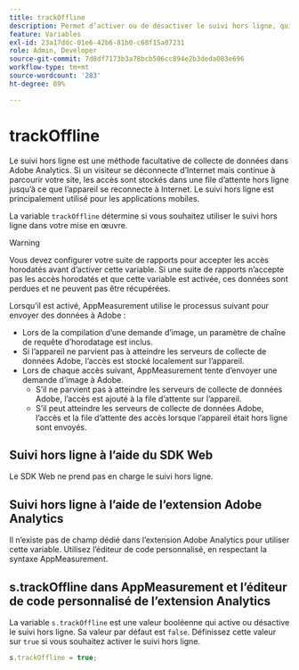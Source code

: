 ```yaml
---
title: trackOffline
description: Permet d’activer ou de désactiver le suivi hors ligne, qui modifie la manière dont AppMeasurement collecte les données.
feature: Variables
exl-id: 23a17ddc-01e6-42b6-81b0-c60f15a07231
role: Admin, Developer
source-git-commit: 7d8df7173b3a78bcb506cc894e2b3deda003e696
workflow-type: tm+mt
source-wordcount: '283'
ht-degree: 89%

---
```


# trackOffline

Le suivi hors ligne est une méthode facultative de collecte de données dans Adobe Analytics. Si un visiteur se déconnecte d’Internet mais continue à parcourir votre site, les accès sont stockés dans une file d’attente hors ligne jusqu’à ce que l’appareil se reconnecte à Internet. Le suivi hors ligne est principalement utilisé pour les applications mobiles.

La variable `trackOffline` détermine si vous souhaitez utiliser le suivi hors ligne dans votre mise en œuvre.

>[!WARNING]
>
>Vous devez configurer votre suite de rapports pour accepter les accès horodatés avant d’activer cette variable. Si une suite de rapports n’accepte pas les accès horodatés et que cette variable est activée, ces données sont perdues et ne peuvent pas être récupérées.

Lorsqu’il est activé, AppMeasurement utilise le processus suivant pour envoyer des données à Adobe :

* Lors de la compilation d’une demande d’image, un paramètre de chaîne de requête d’horodatage est inclus.
* Si l’appareil ne parvient pas à atteindre les serveurs de collecte de données Adobe, l’accès est stocké localement sur l’appareil.
* Lors de chaque accès suivant, AppMeasurement tente d’envoyer une demande d’image à Adobe.
   * S’il ne parvient pas à atteindre les serveurs de collecte de données Adobe, l’accès est ajouté à la file d’attente sur l’appareil.
   * S’il peut atteindre les serveurs de collecte de données Adobe, l’accès et la file d’attente des accès lorsque l’appareil était hors ligne sont envoyés.

## Suivi hors ligne à l’aide du SDK Web

Le SDK Web ne prend pas en charge le suivi hors ligne.

## Suivi hors ligne à l’aide de l’extension Adobe Analytics

Il n’existe pas de champ dédié dans l’extension Adobe Analytics pour utiliser cette variable. Utilisez l’éditeur de code personnalisé, en respectant la syntaxe AppMeasurement.

## s.trackOffline dans AppMeasurement et l’éditeur de code personnalisé de l’extension Analytics

La variable `s.trackOffline` est une valeur booléenne qui active ou désactive le suivi hors ligne. Sa valeur par défaut est `false`. Définissez cette valeur sur `true` si vous souhaitez activer le suivi hors ligne.

```js
s.trackOffline = true;
```
